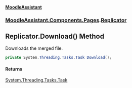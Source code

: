 #### [MoodleAssistant](index.md 'index')
### [MoodleAssistant.Components.Pages](MoodleAssistant.Components.Pages.md 'MoodleAssistant.Components.Pages').[Replicator](MoodleAssistant.Components.Pages.Replicator.md 'MoodleAssistant.Components.Pages.Replicator')

## Replicator.Download() Method

Downloads the merged file.

```csharp
private System.Threading.Tasks.Task Download();
```

#### Returns
[System.Threading.Tasks.Task](https://docs.microsoft.com/en-us/dotnet/api/System.Threading.Tasks.Task 'System.Threading.Tasks.Task')